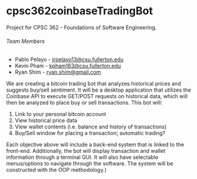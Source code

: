 # cpsc362coinbaseTradingBot
Project for CPSC 362 - Foundations of Software Engineering.

###### Team Members
* Pablo Pelayo - jrpelayo13@csu.fullerton.edu
* Kevin Pham - kpham163@csu.fullerton.edu
* Ryan Shim - ryan.shim@gmail.com

We are creating a bitcoin trading bot that analyzes historical prices and suggests buy/sell sentiment. It will be a desktop application that utilizes the Coinbase API to execute GET/POST requests on historical data, which will then be analyzed to place buy or sell transactions. This bot will:
 
1. Link to your personal bitcoin account
2. View historical price data
3. View wallet contents (i.e. balance and history of transactions)
4. Buy/Sell window for placing a transaction; automatic trading?
 
Each objective above will include a back-end system that is linked to the front-end. Additionally, the bot will display transaction and wallet information through a terminal GUI. It will also have selectable menus/options to navigate through the software. The system will be constructed with the OOP methodology.)
